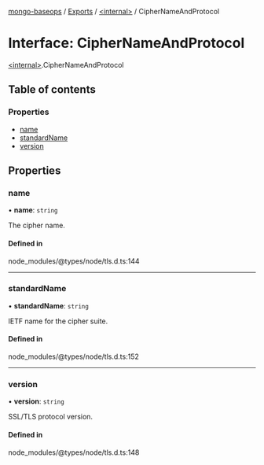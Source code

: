 [mongo-baseops](../README.md) / [Exports](../modules.md) / [\<internal\>](../modules/internal_.md) / CipherNameAndProtocol

# Interface: CipherNameAndProtocol

[\<internal\>](../modules/internal_.md).CipherNameAndProtocol

## Table of contents

### Properties

- [name](internal_.CipherNameAndProtocol.md#name)
- [standardName](internal_.CipherNameAndProtocol.md#standardname)
- [version](internal_.CipherNameAndProtocol.md#version)

## Properties

### name

• **name**: `string`

The cipher name.

#### Defined in

node_modules/@types/node/tls.d.ts:144

___

### standardName

• **standardName**: `string`

IETF name for the cipher suite.

#### Defined in

node_modules/@types/node/tls.d.ts:152

___

### version

• **version**: `string`

SSL/TLS protocol version.

#### Defined in

node_modules/@types/node/tls.d.ts:148

